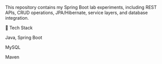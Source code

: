 This repository contains my Spring Boot lab experiments, including REST APIs, CRUD operations, JPA/Hibernate, service layers, and database integration.

🚀 Tech Stack

Java, Spring Boot

MySQL

Maven
